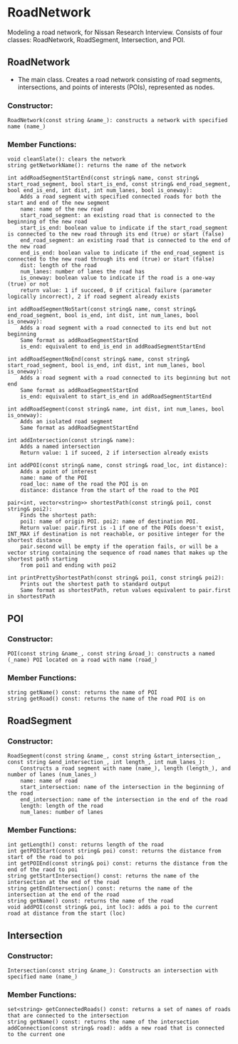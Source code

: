 # RoadNetwork
 Modeling a road network, for Nissan Research Interview. Consists of four classes: RoadNetwork, RoadSegment, Intersection, and POI.
## RoadNetwork
 - The main class. Creates a road network consisting of road segments, intersections, and points of interests (POIs), represented as nodes.
### Constructor: 
    RoadNetwork(const string &name_): constructs a network with specified name (name_)
### Member Functions:
    void cleanSlate(): clears the network
    string getNetworkName(): returns the name of the network

    int addRoadSegmentStartEnd(const string& name, const string& start_road_segment, bool start_is_end, const string& end_road_segment, bool end_is_end, int dist, int num_lanes, bool is_oneway):
        Adds a road segment with specified connected roads for both the start and end of the new segment
        name: name of the new road
        start_road_segment: an existing road that is connected to the beginning of the new road
        start_is_end: boolean value to indicate if the start_road_segment is connected to the new road through its end (true) or start (false)
        end_road_segment: an existing road that is connected to the end of the new road
        end_is_end: boolean value to indicate if the end_road_segment is connected to the new road through its end (true) or start (false)
        dist: length of the road
        num_lanes: number of lanes the road has
        is_oneway: boolean value to indicate if the road is a one-way (true) or not
        return value: 1 if succeed, 0 if critical failure (parameter logically incorrect), 2 if road segment already exists

    int addRoadSegmentNoStart(const string& name, const string& end_road_segment, bool is_end, int dist, int num_lanes, bool is_oneway):
        Adds a road segment with a road connected to its end but not beginning
        Same format as addRoadSegmentStartEnd
        is_end: equivalent to end_is_end in addRoadSegmentStartEnd
    
    int addRoadSegmentNoEnd(const string& name, const string& start_road_segment, bool is_end, int dist, int num_lanes, bool is_oneway):
        Adds a road segment with a road connected to its beginning but not end
        Same format as addRoadSegmentStartEnd
        is_end: equivalent to start_is_end in addRoadSegmentStartEnd

    int addRoadSegment(const string& name, int dist, int num_lanes, bool is_oneway):
        Adds an isolated road segment
        Same format as addRoadSegmentStartEnd

    int addIntersection(const string& name): 
        Adds a named intersection
        Return value: 1 if suceed, 2 if intersection already exists

    int addPOI(const string& name, const string& road_loc, int distance):
        Adds a point of interest
        name: name of the POI
        road_loc: name of the road the POI is on
        distance: distance from the start of the road to the POI

    pair<int, vector<string>> shortestPath(const string& poi1, const string& poi2):
        Finds the shortest path:
        poi1: name of origin POI. poi2: name of destination POI.
        Return value: pair.first is -1 if one of the POIs doesn't exist, INT_MAX if destination is not reachable, or positive integer for the shortest distance
        pair.second will be empty if the operation fails, or will be a vector string containing the sequence of road names that makes up the shortest path starting
        from poi1 and ending with poi2
    
    int printPrettyShortestPath(const string& poi1, const string& poi2):
        Prints out the shortest path to standard output
        Same format as shortestPath, retun values equivalent to pair.first in shortestPath

## POI
### Constructor:
    POI(const string &name_, const string &road_): constructs a named (_name) POI located on a road with name (road_)
### Member Functions:
    string getName() const: returns the name of POI
    string getRoad() const: returns the name of the road POI is on

## RoadSegment
### Constructor:
    RoadSegment(const string &name_, const string &start_intersection_, const string &end_intersection_, int length_, int num_lanes_):
        Constructs a road segment with name (name_), length (length_), and number of lanes (num_lanes_)
        name: name of road
        start_intersection: name of the intersection in the beginning of the road
        end_intersection: name of the intersection in the end of the road
        length: length of the road
        num_lanes: number of lanes
### Member Functions:
    int getLength() const: returns length of the road
    int getPOIStart(const string& poi) const: returns the distance from start of the road to poi
    int getPOIEnd(const string& poi) const: returns the distance from the end of the raod to poi
    string getStartIntersection() const: returns the name of the intersection at the end of the road
    string getEndIntersection() const: returns the name of the intersection at the end of the road
    string getName() const: returns the name of the road
    void addPOI(const string& poi, int loc): adds a poi to the current road at distance from the start (loc)

## Intersection
### Constructor:
    Intersection(const string &name_): Constructs an intersection with specified name (name_)
### Member Functions:
    set<string> getConnectedRoads() const: returns a set of names of roads that are connected to the intersection
    string getName() const: returns the name of the intersection
    addConnection(const string& road): adds a new road that is connected to the current one
